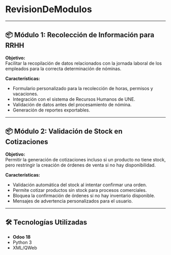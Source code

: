 # RevisionDeModulos

---

## 📦 Módulo 1: Recolección de Información para RRHH

**Objetivo:**  
Facilitar la recopilación de datos relacionados con la jornada laboral de los empleados para la correcta determinación de nóminas.

**Características:**
- Formulario personalizado para la recolección de horas, permisos y vacaciones.
- Integración con el sistema de Recursos Humanos de UNE.
- Validación de datos antes del procesamiento de nómina.
- Generación de reportes exportables.

---

## 📦 Módulo 2: Validación de Stock en Cotizaciones

**Objetivo:**  
Permitir la generación de cotizaciones incluso si un producto no tiene stock, pero restringir la creación de órdenes de venta si no hay disponibilidad.

**Características:**
- Validación automática del stock al intentar confirmar una orden.
- Permite cotizar productos sin stock para procesos comerciales.
- Bloquea la confirmación de órdenes si no hay inventario disponible.
- Mensajes de advertencia personalizados para el usuario.

---

## 🛠 Tecnologías Utilizadas

- **Odoo 18**
- Python 3
- XML/QWeb